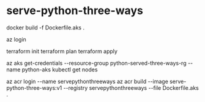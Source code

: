 # serve-python-three-ways

docker build -f Dockerfile.aks .

az login

terraform init
terraform plan
terraform apply

az aks get-credentials --resource-group python-served-three-ways-rg --name python-aks
kubectl get nodes

az acr login --name servepythonthreeways
az acr build --image serve-python-three-ways:v1 --registry servepythonthreeways --file Dockerfile.aks .